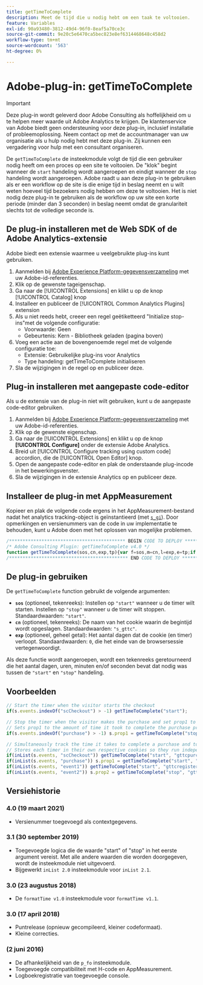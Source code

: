 ```yaml
---
title: getTimeToComplete
description: Meet de tijd die u nodig hebt om een taak te voltooien.
feature: Variables
exl-id: 90a93480-3812-49d4-96f0-8eaf5a70ce3c
source-git-commit: 9e20c5e6470ca5bec823e8ef6314468648c458d2
workflow-type: tm+mt
source-wordcount: '563'
ht-degree: 0%

---
```


# Adobe-plug-in: getTimeToComplete

>[!IMPORTANT]
>
>Deze plug-in wordt geleverd door Adobe Consulting als hoffelijkheid om u te helpen meer waarde uit Adobe Analytics te krijgen. De klantenservice van Adobe biedt geen ondersteuning voor deze plug-in, inclusief installatie of probleemoplossing. Neem contact op met de accountmanager van uw organisatie als u hulp nodig hebt met deze plug-in. Zij kunnen een vergadering voor hulp met een consultant organiseren.

De `getTimeToComplete` de insteekmodule volgt de tijd die een gebruiker nodig heeft om een proces op een site te voltooien. De &quot;klok&quot; begint wanneer de `start` handeling wordt aangeroepen en eindigt wanneer de `stop` handeling wordt aangeroepen. Adobe raadt u aan deze plug-in te gebruiken als er een workflow op de site is die enige tijd in beslag neemt en u wilt weten hoeveel tijd bezoekers nodig hebben om deze te voltooien. Het is niet nodig deze plug-in te gebruiken als de workflow op uw site een korte periode (minder dan 3 seconden) in beslag neemt omdat de granulariteit slechts tot de volledige seconde is.

## De plug-in installeren met de Web SDK of de Adobe Analytics-extensie

Adobe biedt een extensie waarmee u veelgebruikte plug-ins kunt gebruiken.

1. Aanmelden bij [Adobe Experience Platform-gegevensverzameling](https://experience.adobe.com/data-collection) met uw Adobe-id-referenties.
1. Klik op de gewenste tageigenschap.
1. Ga naar de [!UICONTROL Extensions] en klikt u op de knop [!UICONTROL Catalog] knop
1. Installeer en publiceer de [!UICONTROL Common Analytics Plugins] extension
1. Als u niet reeds hebt, creeer een regel geëtiketteerd &quot;Initialize stop-ins&quot;met de volgende configuratie:
   * Voorwaarde: Geen
   * Gebeurtenis: Kern - Bibliotheek geladen (pagina boven)
1. Voeg een actie aan de bovengenoemde regel met de volgende configuratie toe:
   * Extensie: Gebruikelijke plug-ins voor Analytics
   * Type handeling: getTimeToComplete initialiseren
1. Sla de wijzigingen in de regel op en publiceer deze.

## Plug-in installeren met aangepaste code-editor

Als u de extensie van de plug-in niet wilt gebruiken, kunt u de aangepaste code-editor gebruiken.

1. Aanmelden bij [Adobe Experience Platform-gegevensverzameling](https://experience.adobe.com/data-collection) met uw Adobe-id-referenties.
1. Klik op de gewenste eigenschap.
1. Ga naar de [!UICONTROL Extensions] en klikt u op de knop **[!UICONTROL Configure]** onder de extensie Adobe Analytics.
1. Breid uit [!UICONTROL Configure tracking using custom code] accordion, die de [!UICONTROL Open Editor] knop.
1. Open de aangepaste code-editor en plak de onderstaande plug-incode in het bewerkingsvenster.
1. Sla de wijzigingen in de extensie Analytics op en publiceer deze.

## Installeer de plug-in met AppMeasurement

Kopieer en plak de volgende code ergens in het AppMeasurement-bestand nadat het analytics tracking-object is geïnstantieerd (met [`s_gi`](../functions/s-gi.md)). Door opmerkingen en versienummers van de code in uw implementatie te behouden, kunt u Adobe doen met het oplossen van mogelijke problemen.

```js
/******************************************* BEGIN CODE TO DEPLOY *******************************************/
/* Adobe Consulting Plugin: getTimeToComplete v4.0 */
function getTimeToComplete(sos,cn,exp,tp){var f=sos,m=cn,l=exp,e=tp;if("-v"===f)return{plugin:"getTimeToComplete",version:"4.0"};var k=function(){if("undefined"!==typeof window.s_c_il)for(var c=0,b;c<window.s_c_il.length;c++)if(b=window.s_c_il[c],b._c&&"s_c"===b._c)return b}();"undefined"!==typeof k&&(k.contextData.getTimeToComplete="4.0");window.formatTime=window.formatTime||function(c,b,d){function e(b,d,c,e){if("string"!==typeof d)return!1;if("string"===typeof b)b=b.split(c||",");else if("object"!==typeof b)return!1;c=0;for(a=b.length;c<a;c++)if(1==e&&d===b[c]||d.toLowerCase()===b[c].toLowerCase())return!0;return!1}if(!("undefined"===typeof c||isNaN(c)||0>Number(c))){var h="";"string"===typeof b&&"d"===b||("string"!==typeof b||!e("h,m,s",b))&&86400<=c?(b=86400,h="days",d=isNaN(d)?1:b/(d*b)):"string"===typeof b&&"h"===b||("string"!==typeof b||!e("m,s",b))&&3600<=c?(b=3600,h="hours",d=isNaN(d)?4:b/(d*b)):"string"===typeof b&&"m"===b||("string"!==typeof b||!e("s",b))&&60<=c?(b=60,h="minutes",d=isNaN(d)?2:b/(d*b)):(b=1,h="seconds",d=isNaN(d)?.2:b/d);h=Math.round(c*d/b)/d+" "+h;0===h.indexOf("1 ")&&(h=h.substring(0,h.length-1));return h}};window.cookieWrite=window.cookieWrite||function(c,b,d){if("string"===typeof c){var e=window.location.hostname,h=window.location.hostname.split(".").length-1;if(e&&!/^[0-9.]+$/.test(e)){h=2<h?h:2;var f=e.lastIndexOf(".");if(0<=f){for(;0<=f&&1<h;)f=e.lastIndexOf(".",f-1),h--;f=0<f?e.substring(f):e}}g=f;b="undefined"!==typeof b?""+b:"";if(d||""===b)if(""===b&&(d=-60),"number"===typeof d){var k=new Date;k.setTime(k.getTime()+6E4*d)}else k=d;return c&&(document.cookie=encodeURIComponent(c)+"="+encodeURIComponent(b)+"; path=/;"+(d?" expires="+k.toUTCString()+";":"")+(g?" domain="+g+";":""),"undefined"!==typeof cookieRead)?cookieRead(c)===b:!1}};window.cookieRead=window.cookieRead||function(c){if("string"===typeof c)c=encodeURIComponent(c);else return"";var b=" "+document.cookie,d=b.indexOf(" "+c+"="),e=0>d?d:b.indexOf(";",d);return(c=0>d?"":decodeURIComponent(b.substring(d+2+c.length,0>e?b.length:e)))?c:""};f=f?f.toLowerCase():"start";if("stop"===f||"start"===f){m=m?m:"s_gttc";e?e="d"===e?864E5:"h"===e?36E5:"s"===e?1E3:6E4:(l=30,e=6E4);l=isNaN(l)?30:l;l*=e;k=cookieRead(m);e=new Date;if("stop"===f&&k)return l=Math.round((e.getTime()-k)/1E3),cookieWrite(m,"",0),formatTime(l);"start"!==f||k?k&&Number(k)<e.getTime()+18E5&&cookieWrite(m,k,30):(f=String(e.getTime()),e.setTime(e.getTime()+l),cookieWrite(m,f,e))}};
/******************************************** END CODE TO DEPLOY ********************************************/
```

## De plug-in gebruiken

De `getTimeToComplete` function gebruikt de volgende argumenten:

* **`sos`** (optioneel, tekenreeks): Instellen op `"start"` wanneer u de timer wilt starten. Instellen op `"stop"` wanneer u de timer wilt stoppen. Standaardwaarden: `"start"`.
* **`cn`** (optioneel, tekenreeks): De naam van het cookie waarin de begintijd wordt opgeslagen. Standaardwaarden: `"s_gttc"`.
* **`exp`** (optioneel, geheel getal): Het aantal dagen dat de cookie (en timer) verloopt. Standaardwaarden: `0`, die het einde van de browsersessie vertegenwoordigt.

Als deze functie wordt aangeroepen, wordt een tekenreeks geretourneerd die het aantal dagen, uren, minuten en/of seconden bevat dat nodig was tussen de `"start"` en `"stop"` handeling.

## Voorbeelden

```js
// Start the timer when the visitor starts the checkout
if(s.events.indexOf("scCheckout") > -1) getTimeToComplete("start");

// Stop the timer when the visitor makes the purchase and set prop1 to the time difference between stop and start
// Sets prop1 to the amount of time it took to complete the purchase process
if(s.events.indexOf("purchase") > -1) s.prop1 = getTimeToComplete("stop");

// Simultaneously track the time it takes to complete a purchase and to fill out a registration form
// Stores each timer in their own respective cookies so they run independently
if(inList(s.events, "scCheckout")) getTimeToComplete("start", "gttcpurchase");
if(inList(s.events, "purchase")) s.prop1 = getTimeToComplete("start", "gttcpurchase");
if(inList(s.events, "event1")) getTimeToComplete("start", "gttcregister", 7);
if(inList(s.events, "event2")) s.prop2 = getTimeToComplete("stop", "gttcregister", 7);
```

## Versiehistorie

### 4.0 (19 maart 2021)

* Versienummer toegevoegd als contextgegevens.

### 3.1 (30 september 2019)

* Toegevoegde logica die de waarde &quot;start&quot; of &quot;stop&quot; in het eerste argument vereist.  Met alle andere waarden die worden doorgegeven, wordt de insteekmodule niet uitgevoerd.
* Bijgewerkt `inList 2.0` insteekmodule voor `inList 2.1`.

### 3.0 (23 augustus 2018)

* De `formatTime v1.0` insteekmodule voor `formatTime v1.1`.

### 3.0 (17 april 2018)

* Puntrelease (opnieuw gecompileerd, kleiner codeformaat).
* Kleine correcties.

### (2 juni 2016)

* De afhankelijkheid van de `p_fo` insteekmodule.
* Toegevoegde compatibiliteit met H-code en AppMeasurement.
* Logboekregistratie van toegevoegde console.
